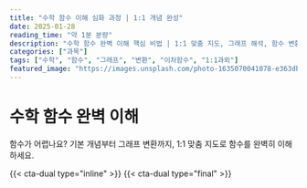 ```yaml
---
title: "수학 함수 이해 심화 과정 | 1:1 개념 완성"
date: 2025-01-28
reading_time: "약 1분 분량"
description: "수학 함수 완벽 이해 핵심 비법 | 1:1 맞춤 지도, 그래프 해석, 함수 변환 [2025년]"
categories: ["과목"]
tags: ["수학", "함수", "그래프", "변환", "이차함수", "1:1과외"]
featured_image: "https://images.unsplash.com/photo-1635070041078-e363dbe005cb?w=1200&h=630&fit=crop"
---
```


# 수학 함수 완벽 이해

함수가 어렵나요? 기본 개념부터 그래프 변환까지, 1:1 맞춤 지도로 함수를 완벽히 이해하세요.

{{< cta-dual type="inline" >}}
{{< cta-dual type="final" >}}
